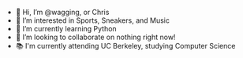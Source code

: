 - 👋 Hi, I’m @wagging, or Chris
- 👀 I’m interested in Sports, Sneakers, and Music
- 🌱 I’m currently learning Python
- 💞️ I’m looking to collaborate on nothing right now!
- 📚 I'm currently attending UC Berkeley, studying Computer Science

<!---
wagging/wagging is a ✨ special ✨ repository because its `README.md` (this file) appears on your GitHub profile.
You can click the Preview link to take a look at your changes.
--->
